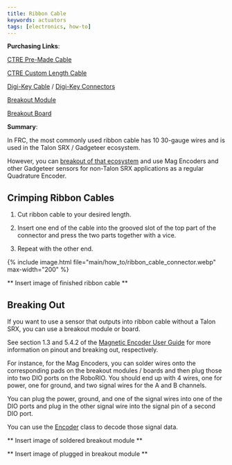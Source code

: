 ```yaml
---
title: Ribbon Cable
keywords: actuators
tags: [electronics, how-to]
---
```


<b>Purchasing Links</b>:

[CTRE Pre-Made Cable](http://www.ctr-electronics.com/talon-srx-data-cable-4-pack.html)

[CTRE Custom Length Cable](http://www.ctr-electronics.com/talon-srx-data-cable-kit-new-product.html)

[Digi-Key Cable](https://www.digikey.com/product-detail/en/3756%2F10%20100/ME10G-100-ND/3867658) / [Digi-Key Connectors](https://www.digikey.com/product-detail/en/3230-10-0101-00/1175-1645-ND/3883465)

[Breakout Module](http://www.ctr-electronics.com/net-gadgeteer/modules/breakoutmodule.html)

[Breakout Board](http://www.ctr-electronics.com/net-gadgeteer/modules/talon-srx-encoder-breakout-board.html)

<b>Summary</b>:

In FRC, the most commonly used ribbon cable has 10 30-gauge wires and is used in the Talon SRX / Gadgeteer ecosystem.

However, you can [breakout of that ecosystem](#breaking-out) and use Mag Encoders and other Gadgeteer sensors for non-Talon SRX applications as a regular Quadrature Encoder.

## Crimping Ribbon Cables

1. Cut ribbon cable to your desired length.

2. Insert one end of the cable into the grooved slot of the top part of the connector and press the two parts together with a vice. 

3. Repeat with the other end.

{% include image.html file="main/how_to/ribbon_cable_connector.webp" max-width="200" %}

** Insert image of finished ribbon cable **

## Breaking Out

If you want to use a sensor that outputs into ribbon cable without a Talon SRX, you can use a breakout module or board.

See section 1.3 and 5.4.2 of the [Magnetic Encoder User Guide](http://www.ctr-electronics.com/downloads/pdf/Magnetic%20Encoder%20User's%20Guide.pdf) for more information on pinout and breaking out, respectively.

For instance, for the Mag Encoders, you can solder wires onto the corresponding pads on the breakout modules / boards and then plug those into two DIO ports on the RoboRIO. You should end up with 4 wires, one for power, one for ground, and two signal wires for the A and B channels.

You can plug the power, ground, and one of the signal wires into one of the DIO ports and plug in the other signal wire into the signal pin of a second DIO port.

You can use the [Encoder](https://first.wpi.edu/FRC/roborio/release/docs/java/edu/wpi/first/wpilibj/Encoder.html) class to decode those signal data.

** Insert image of soldered breakout module **

** Insert image of plugged in breakout module **
